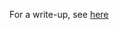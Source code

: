 For a write-up, see [here](https://medium.com/@jxuwrsb/evaluating-free-agent-3pt-shooters-in-the-2024-postseason-2a0a6359cd26)


